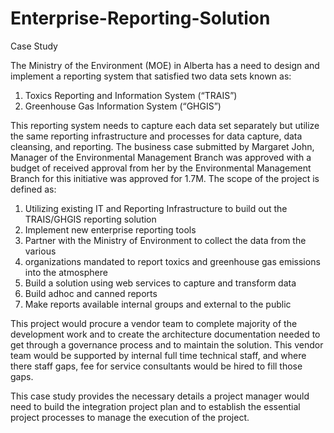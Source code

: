 # Enterprise-Reporting-Solution
Case Study

The Ministry of the Environment (MOE) in Alberta has a need to design and implement a reporting system that satisfied two data sets known as:

1. Toxics Reporting and Information System (“TRAIS”)
2. Greenhouse Gas Information System (“GHGIS”)

This reporting system needs to capture each data set separately but utilize the same reporting infrastructure and processes for data capture, data cleansing, and reporting.
The business case submitted by Margaret John, Manager of the Environmental Management Branch was approved with a budget of received approval from her by the Environmental Management Branch for this initiative was approved for 1.7M. The scope of the project is defined as:

1. Utilizing existing IT and Reporting Infrastructure to build out the TRAIS/GHGIS reporting solution
2. Implement new enterprise reporting tools
3. Partner with the Ministry of Environment to collect the data from the various
4. organizations mandated to report toxics and greenhouse gas emissions into the
atmosphere
5. Build a solution using web services to capture and transform data
6. Build adhoc and canned reports
7. Make reports available internal groups and external to the public

This project would procure a vendor team to complete majority of the development work and to
create the architecture documentation needed to get through a governance process and to maintain
the solution. This vendor team would be supported by internal full time technical staff, and where
there staff gaps, fee for service consultants would be hired to fill those gaps.

This case study provides the necessary details a project manager would need to build the
integration project plan and to establish the essential project processes to manage the execution of
the project. 
